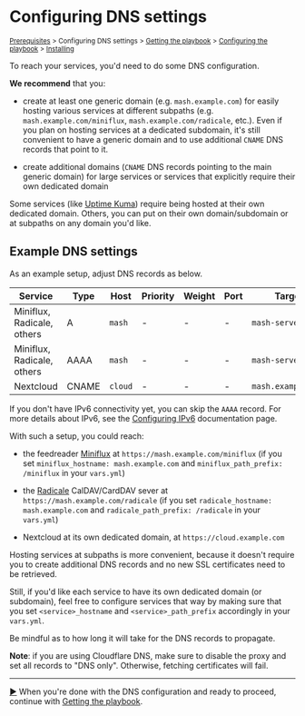 <!--
SPDX-FileCopyrightText: 2018 - 2024 MDAD project contributors
SPDX-FileCopyrightText: 2023 Julian-Samuel Gebühr
SPDX-FileCopyrightText: 2023 Slavi Pantaleev
SPDX-FileCopyrightText: 2025 Suguru Hirahara

SPDX-License-Identifier: AGPL-3.0-or-later
-->

# Configuring DNS settings

<sup>[Prerequisites](prerequisites.md) > Configuring DNS settings > [Getting the playbook](getting-the-playbook.md) > [Configuring the playbook](configuring-playbook.md) > [Installing](installing.md)</sup>

To reach your services, you'd need to do some DNS configuration.

**We recommend** that you:

- create at least one generic domain (e.g. `mash.example.com`) for easily hosting various services at different subpaths (e.g. `mash.example.com/miniflux`, `mash.example.com/radicale`, etc.). Even if you plan on hosting services at a dedicated subdomain, it's still convenient to have a generic domain and to use additional `CNAME` DNS records that point to it.

- create additional domains (`CNAME` DNS records pointing to the main generic domain) for large services or services that explicitly require their own dedicated domain

Some services (like [Uptime Kuma](services/uptime-kuma.md)) require being hosted at their own dedicated domain. Others, you can put on their own domain/subdomain or at subpaths on any domain you'd like.

## Example DNS settings

As an example setup, adjust DNS records as below.

| Service                    | Type  | Host    | Priority | Weight | Port | Target             |
|--------------------------- | ----- | ------- | -------- | ------ | ---- | -------------------|
| Miniflux, Radicale, others | A     | `mash`  | -        | -      | -    | `mash-server-IPv4` |
| Miniflux, Radicale, others | AAAA  | `mash`  | -        | -      | -    | `mash-server-IPv6` |
| Nextcloud                  | CNAME | `cloud` | -        | -      | -    | `mash.example.com` |

If you don't have IPv6 connectivity yet, you can skip the `AAAA` record. For more details about IPv6, see the [Configuring IPv6](./configuring-ipv6.md) documentation page.

With such a setup, you could reach:

- the feedreader [Miniflux](services/miniflux.md) at `https://mash.example.com/miniflux` (if you set `miniflux_hostname: mash.example.com` and `miniflux_path_prefix: /miniflux` in your `vars.yml`)

- the [Radicale](services/radicale.md) CalDAV/CardDAV sever at `https://mash.example.com/radicale` (if you set `radicale_hostname: mash.example.com` and `radicale_path_prefix: /radicale` in your `vars.yml`)

- Nextcloud at its own dedicated domain, at `https://cloud.example.com`

Hosting services at subpaths is more convenient, because it doesn't require you to create additional DNS records and no new SSL certificates need to be retrieved.

Still, if you'd like each service to have its own dedicated domain (or subdomain), feel free to configure services that way by making sure that you set `<service>_hostname` and `<service>_path_prefix` accordingly in your `vars.yml`.

Be mindful as to how long it will take for the DNS records to propagate.

**Note**: if you are using Cloudflare DNS, make sure to disable the proxy and set all records to "DNS only". Otherwise, fetching certificates will fail.

---------------------------------------------

[▶️](getting-the-playbook.md) When you're done with the DNS configuration and ready to proceed, continue with [Getting the playbook](getting-the-playbook.md).
